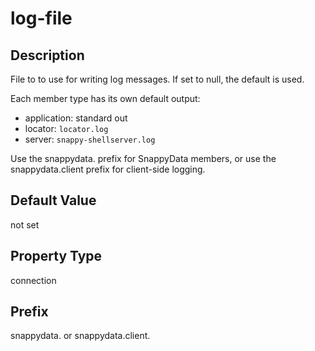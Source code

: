 # log-file

## Description

File to to use for writing log messages. If set to null, the default is used.

Each member type has its own default output:

-   application: standard out
-   locator: `locator.log`
-   server: `snappy-shellserver.log`

Use the snappydata. prefix for SnappyData members, or use the snappydata.client prefix for client-side logging.

## Default Value

not set

## Property Type

connection

## Prefix

snappydata. or snappydata.client.
